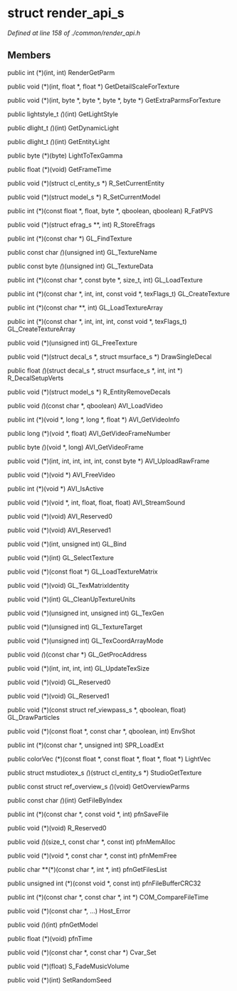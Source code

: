 # struct render_api_s

*Defined at line 158 of ./common/render_api.h*

## Members

public int (*)(int, int) RenderGetParm

public void (*)(int, float *, float *) GetDetailScaleForTexture

public void (*)(int, byte *, byte *, byte *, byte *) GetExtraParmsForTexture

public lightstyle_t *(*)(int) GetLightStyle

public dlight_t *(*)(int) GetDynamicLight

public dlight_t *(*)(int) GetEntityLight

public byte (*)(byte) LightToTexGamma

public float (*)(void) GetFrameTime

public void (*)(struct cl_entity_s *) R_SetCurrentEntity

public void (*)(struct model_s *) R_SetCurrentModel

public int (*)(const float *, float, byte *, qboolean, qboolean) R_FatPVS

public void (*)(struct efrag_s **, int) R_StoreEfrags

public int (*)(const char *) GL_FindTexture

public const char *(*)(unsigned int) GL_TextureName

public const byte *(*)(unsigned int) GL_TextureData

public int (*)(const char *, const byte *, size_t, int) GL_LoadTexture

public int (*)(const char *, int, int, const void *, texFlags_t) GL_CreateTexture

public int (*)(const char **, int) GL_LoadTextureArray

public int (*)(const char *, int, int, int, const void *, texFlags_t) GL_CreateTextureArray

public void (*)(unsigned int) GL_FreeTexture

public void (*)(struct decal_s *, struct msurface_s *) DrawSingleDecal

public float *(*)(struct decal_s *, struct msurface_s *, int, int *) R_DecalSetupVerts

public void (*)(struct model_s *) R_EntityRemoveDecals

public void *(*)(const char *, qboolean) AVI_LoadVideo

public int (*)(void *, long *, long *, float *) AVI_GetVideoInfo

public long (*)(void *, float) AVI_GetVideoFrameNumber

public byte *(*)(void *, long) AVI_GetVideoFrame

public void (*)(int, int, int, int, int, const byte *) AVI_UploadRawFrame

public void (*)(void *) AVI_FreeVideo

public int (*)(void *) AVI_IsActive

public void (*)(void *, int, float, float, float) AVI_StreamSound

public void (*)(void) AVI_Reserved0

public void (*)(void) AVI_Reserved1

public void (*)(int, unsigned int) GL_Bind

public void (*)(int) GL_SelectTexture

public void (*)(const float *) GL_LoadTextureMatrix

public void (*)(void) GL_TexMatrixIdentity

public void (*)(int) GL_CleanUpTextureUnits

public void (*)(unsigned int, unsigned int) GL_TexGen

public void (*)(unsigned int) GL_TextureTarget

public void (*)(unsigned int) GL_TexCoordArrayMode

public void *(*)(const char *) GL_GetProcAddress

public void (*)(int, int, int, int) GL_UpdateTexSize

public void (*)(void) GL_Reserved0

public void (*)(void) GL_Reserved1

public void (*)(const struct ref_viewpass_s *, qboolean, float) GL_DrawParticles

public void (*)(const float *, const char *, qboolean, int) EnvShot

public int (*)(const char *, unsigned int) SPR_LoadExt

public colorVec (*)(const float *, const float *, float *, float *) LightVec

public struct mstudiotex_s *(*)(struct cl_entity_s *) StudioGetTexture

public const struct ref_overview_s *(*)(void) GetOverviewParms

public const char *(*)(int) GetFileByIndex

public int (*)(const char *, const void *, int) pfnSaveFile

public void (*)(void) R_Reserved0

public void *(*)(size_t, const char *, const int) pfnMemAlloc

public void (*)(void *, const char *, const int) pfnMemFree

public char **(*)(const char *, int *, int) pfnGetFilesList

public unsigned int (*)(const void *, const int) pfnFileBufferCRC32

public int (*)(const char *, const char *, int *) COM_CompareFileTime

public void (*)(const char *, ...) Host_Error

public void *(*)(int) pfnGetModel

public float (*)(void) pfnTime

public void (*)(const char *, const char *) Cvar_Set

public void (*)(float) S_FadeMusicVolume

public void (*)(int) SetRandomSeed



